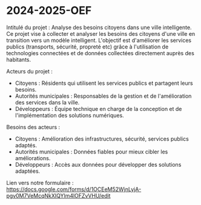 # 2024-2025-OEF
Intitulé du projet : Analyse des besoins citoyens dans une ville intelligente.
Ce projet vise à collecter et analyser les besoins des citoyens d'une ville en transition vers un modèle intelligent. L'objectif est d'améliorer les services publics (transports, sécurité, propreté etc) grâce à l'utilisation de technologies connectées et de données collectées directement auprès des habitants.

Acteurs du projet :
- Citoyens : Résidents qui utilisent les services publics et partagent leurs besoins.
- Autorités municipales : Responsables de la gestion et de l'amélioration des services dans la ville.
- Développeurs : Équipe technique en charge de la conception et de l'implémentation des solutions numériques.

Besoins des acteurs :
- Citoyens : Amélioration des infrastructures, sécurité, services publics adaptés.
- Autorités municipales : Données fiables pour mieux cibler les améliorations.
- Développeurs : Accès aux données pour développer des solutions adaptées.

Lien vers notre formulaire :
https://docs.google.com/forms/d/1OCEeM52WjnLyjA-pgv0M7VeMcqNkXIQYlm4lOFZvVHU/edit
